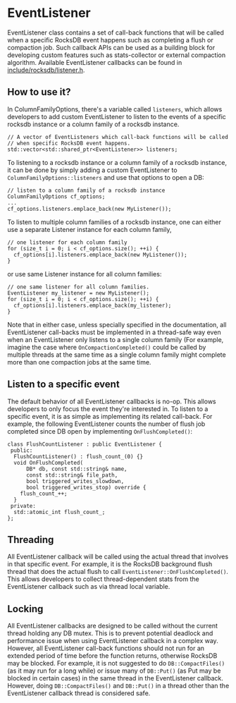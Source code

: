 # EventListener
EventListener class contains a set of call-back functions that will be called when a specific RocksDB event happens such as completing a flush or compaction job.  Such callback APIs can be used as a building block for developing custom features such as stats-collector or external compaction algorithm.  Available EventListener callbacks can be found in [include/rocksdb/listener.h](https://github.com/facebook/rocksdb/blob/master/include/rocksdb/listener.h).

## How to use it?
In ColumnFamilyOptions, there's a variable called `listeners`, which allows developers to add custom EventListener to listen to the events of a specific rocksdb instance or a column family of a rocksdb instance.

    // A vector of EventListeners which call-back functions will be called
    // when specific RocksDB event happens.
    std::vector<std::shared_ptr<EventListener>> listeners;

To listening to a rocksdb instance or a column family of a rocksdb instance, it can be done by simply adding a custom EventListener to `ColumnFamilyOptions::listeners` and use that options to open a DB:

    // listen to a column family of a rocksdb instance
    ColumnFamilyOptions cf_options;
    ...
    cf_options.listeners.emplace_back(new MyListener());

To listen to multiple column families of a rocksdb instance, one can either use a separate Listener instance for each column family,

    // one listener for each column family
    for (size_t i = 0; i < cf_options.size(); ++i) {
      cf_options[i].listeners.emplace_back(new MyListener());
    }

or use same Listener instance for all column families:

    // one same listener for all column families.
    EventListener my_listener = new MyListener();
    for (size_t i = 0; i < cf_options.size(); ++i) {
      cf_options[i].listeners.emplace_back(my_listener);
    }

Note that in either case, unless specially specified in the documentation, all EventListener call-backs must be implemented in a thread-safe way even when an EventListener only listens to a single column family (For example, imagine the case where `OnCompactionCompleted()` could be called by multiple threads at the same time as a single column family might complete more than one compaction jobs at the same time.

## Listen to a specific event
The default behavior of all EventListener callbacks is no-op.  This allows developers to only focus the event they're interested in.  To listen to a specific event, it is as simple as implementing its related call-back.  For example, the following EventListener counts the number of flush job completed since DB open by implementing `OnFlushCompleted()`:

    class FlushCountListener : public EventListener {
     public:
      FlushCountListener() : flush_count_(0) {}
      void OnFlushCompleted(
          DB* db, const std::string& name,
          const std::string& file_path,
          bool triggered_writes_slowdown,
          bool triggered_writes_stop) override {
        flush_count_++;
      }
     private:
      std::atomic_int flush_count_;
    }; 

## Threading
All EventListener callback will be called using the actual thread that involves in that specific event.  For example, it is the RocksDB background flush thread that does the actual flush to call `EventListener::OnFlushCompleted()`.  This allows developers to collect thread-dependent stats from the EventListener callback such as via thread local variable.

## Locking
All EventListener callbacks are designed to be called without the current thread holding any DB mutex.  This is to prevent potential deadlock and performance issue when using EventListener callback in a complex way.  However, all EventListener call-back functions should not run for an extended period of time before the function returns, otherwise RocksDB may be blocked.  For example, it is not suggested to do `DB::CompactFiles()` (as it may run for a long while) or issue many of `DB::Put()` (as Put may be blocked in certain cases) in the same thread in the EventListener callback.  However, doing `DB::CompactFiles()` and `DB::Put()` in a thread other than the EventListener callback thread is considered safe.